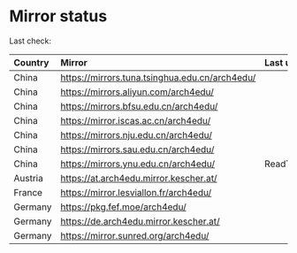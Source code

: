 <script src="./time.js"></script>
# Mirror status
Last check: <script type="text/javascript">localize(1682615805.2421079);</script>

|Country|Mirror|Last update|
|:------|:-----|:----------|
|China|https://mirrors.tuna.tsinghua.edu.cn/arch4edu/|<script type="text/javascript">localize(1682584452);</script>|
|China|https://mirrors.aliyun.com/arch4edu/|<script type="text/javascript">localize(1682490722);</script>|
|China|https://mirrors.bfsu.edu.cn/arch4edu/|<script type="text/javascript">localize(1682584452);</script>|
|China|https://mirror.iscas.ac.cn/arch4edu/|<script type="text/javascript">localize(1682584452);</script>|
|China|https://mirrors.nju.edu.cn/arch4edu/|<script type="text/javascript">localize(1682584452);</script>|
|China|https://mirrors.sau.edu.cn/arch4edu/|<script type="text/javascript">localize(1673850842);</script>|
|China|https://mirrors.ynu.edu.cn/arch4edu/|ReadTimeout|
|Austria|https://at.arch4edu.mirror.kescher.at/|<script type="text/javascript">localize(1682584452);</script>|
|France|https://mirror.lesviallon.fr/arch4edu/|<script type="text/javascript">localize(1682584452);</script>|
|Germany|https://pkg.fef.moe/arch4edu/|<script type="text/javascript">localize(1682584452);</script>|
|Germany|https://de.arch4edu.mirror.kescher.at/|<script type="text/javascript">localize(1682584452);</script>|
|Germany|https://mirror.sunred.org/arch4edu/|<script type="text/javascript">localize(1682584452);</script>|

<script src="./tablefilter/tablefilter.js"></script>
<script src="./table.js"></script>
